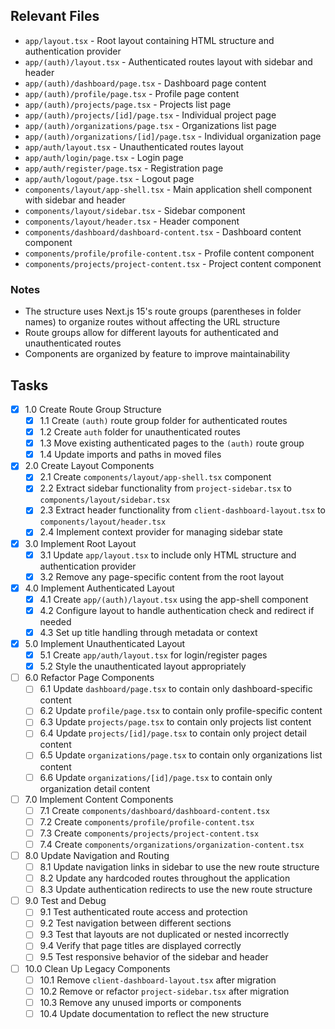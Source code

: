 ## Relevant Files

- `app/layout.tsx` - Root layout containing HTML structure and authentication provider
- `app/(auth)/layout.tsx` - Authenticated routes layout with sidebar and header
- `app/(auth)/dashboard/page.tsx` - Dashboard page content
- `app/(auth)/profile/page.tsx` - Profile page content
- `app/(auth)/projects/page.tsx` - Projects list page
- `app/(auth)/projects/[id]/page.tsx` - Individual project page
- `app/(auth)/organizations/page.tsx` - Organizations list page
- `app/(auth)/organizations/[id]/page.tsx` - Individual organization page
- `app/auth/layout.tsx` - Unauthenticated routes layout
- `app/auth/login/page.tsx` - Login page
- `app/auth/register/page.tsx` - Registration page
- `app/auth/logout/page.tsx` - Logout page
- `components/layout/app-shell.tsx` - Main application shell component with sidebar and header
- `components/layout/sidebar.tsx` - Sidebar component
- `components/layout/header.tsx` - Header component
- `components/dashboard/dashboard-content.tsx` - Dashboard content component
- `components/profile/profile-content.tsx` - Profile content component
- `components/projects/project-content.tsx` - Project content component

### Notes

- The structure uses Next.js 15's route groups (parentheses in folder names) to organize routes without affecting the URL structure
- Route groups allow for different layouts for authenticated and unauthenticated routes
- Components are organized by feature to improve maintainability

## Tasks

- [x] 1.0 Create Route Group Structure
  - [x] 1.1 Create `(auth)` route group folder for authenticated routes
  - [x] 1.2 Create `auth` folder for unauthenticated routes
  - [x] 1.3 Move existing authenticated pages to the `(auth)` route group
  - [x] 1.4 Update imports and paths in moved files

- [x] 2.0 Create Layout Components
  - [x] 2.1 Create `components/layout/app-shell.tsx` component
  - [x] 2.2 Extract sidebar functionality from `project-sidebar.tsx` to `components/layout/sidebar.tsx`
  - [x] 2.3 Extract header functionality from `client-dashboard-layout.tsx` to `components/layout/header.tsx`
  - [x] 2.4 Implement context provider for managing sidebar state

- [x] 3.0 Implement Root Layout
  - [x] 3.1 Update `app/layout.tsx` to include only HTML structure and authentication provider
  - [x] 3.2 Remove any page-specific content from the root layout

- [x] 4.0 Implement Authenticated Layout
  - [x] 4.1 Create `app/(auth)/layout.tsx` using the app-shell component
  - [x] 4.2 Configure layout to handle authentication check and redirect if needed
  - [x] 4.3 Set up title handling through metadata or context

- [x] 5.0 Implement Unauthenticated Layout
  - [x] 5.1 Create `app/auth/layout.tsx` for login/register pages
  - [x] 5.2 Style the unauthenticated layout appropriately

- [ ] 6.0 Refactor Page Components
  - [ ] 6.1 Update `dashboard/page.tsx` to contain only dashboard-specific content
  - [ ] 6.2 Update `profile/page.tsx` to contain only profile-specific content
  - [ ] 6.3 Update `projects/page.tsx` to contain only projects list content
  - [ ] 6.4 Update `projects/[id]/page.tsx` to contain only project detail content
  - [ ] 6.5 Update `organizations/page.tsx` to contain only organizations list content
  - [ ] 6.6 Update `organizations/[id]/page.tsx` to contain only organization detail content

- [ ] 7.0 Implement Content Components
  - [ ] 7.1 Create `components/dashboard/dashboard-content.tsx`
  - [ ] 7.2 Create `components/profile/profile-content.tsx`
  - [ ] 7.3 Create `components/projects/project-content.tsx`
  - [ ] 7.4 Create `components/organizations/organization-content.tsx`

- [ ] 8.0 Update Navigation and Routing
  - [ ] 8.1 Update navigation links in sidebar to use the new route structure
  - [ ] 8.2 Update any hardcoded routes throughout the application
  - [ ] 8.3 Update authentication redirects to use the new route structure

- [ ] 9.0 Test and Debug
  - [ ] 9.1 Test authenticated route access and protection
  - [ ] 9.2 Test navigation between different sections
  - [ ] 9.3 Test that layouts are not duplicated or nested incorrectly
  - [ ] 9.4 Verify that page titles are displayed correctly
  - [ ] 9.5 Test responsive behavior of the sidebar and header

- [ ] 10.0 Clean Up Legacy Components
  - [ ] 10.1 Remove `client-dashboard-layout.tsx` after migration
  - [ ] 10.2 Remove or refactor `project-sidebar.tsx` after migration
  - [ ] 10.3 Remove any unused imports or components
  - [ ] 10.4 Update documentation to reflect the new structure 